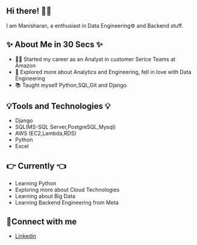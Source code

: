 ## Hi there! 🙋‍♂️

I am Manisharan, a enthusiast in Data Engineering⚙️ and Backend stuff.

## ✨ About Me in 30 Secs ✨
- 👨‍💻 Started my career as an Analyst in customer Serice Teams at Amazon
- 🌸 Explored more about Analytics and Engineering, fell in love with Data Engineering
- 📚 Taught myself Python,SQL,Git and Django

## 💡Tools and Technologies 💡
- Django
- SQL(MS-SQL Server,PostgreSQL,Mysql)
- AWS (EC2,Lambda,RDS)
- Python
- Excel

## 👉 Currently 👈
-  Learning  Python
-  Exploring more about Cloud Technologies
-  Learning about Big Data
-  Learning Backend Engineering from Meta

## 📱Connect with me 
- [Linkedin](https://www.linkedin.com/in/manisharan-thota/)



<!---
manisharanthota/manisharanthota is a ✨ special ✨ repository because its `README.md` (this file) appears on your GitHub profile.
You can click the Preview link to take a look at your changes.
--->
